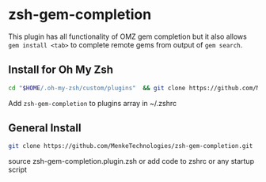 # zsh-gem-completion

This plugin has all functionality of OMZ gem completion but it also allows `gem install <tab>` to complete remote gems from output of `gem search`.

## Install for Oh My Zsh

```sh
cd "$HOME/.oh-my-zsh/custom/plugins"  && git clone https://github.com/MenkeTechnologies/zsh-gem-completion.git
```

Add `zsh-gem-completion` to plugins array in ~/.zshrc

## General Install

```sh
git clone https://github.com/MenkeTechnologies/zsh-gem-completion.git
```

source zsh-gem-completion.plugin.zsh or add code to zshrc or any startup script
